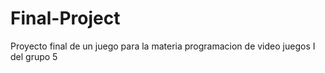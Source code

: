 # Final-Project
 Proyecto final de un juego para la materia programacion de video juegos I del grupo 5
